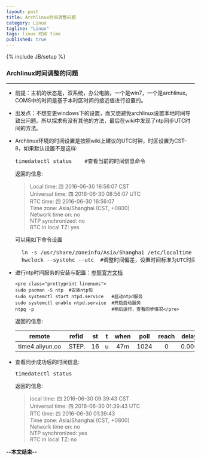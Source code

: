 ```yaml
---
layout: post
title: Archlinux时间调整问题
category: Linux
tagline: "Linux"
tags: linux 时间 time
published: true
---
```

{% include JB/setup %}
### Archlinux时间调整的问题
---
- 前提：主机的状态是，双系统，办公电脑，一个是win7，一个是archlinux。COMS中的时间是基于本时区时间的接近值进行设置的。
- 出发点：不想变更windows下的设置，而又想避免archlinux设置本地时间导致出问题。所以探求有没有其他的方法，最后在wiki中发现了ntp同步UTC时间的方法。
- Archlinux环境的时间设置是按照wiki上建议的UTC时钟，时区设置为CST-8，如果默认设置不是这样:

    <pre class="prettyprint linenums">
  timedatectl status    #查看当前的时间信息命令</pre>

    返回的信息:

    > Local time: 四 2016-06-30 16:56:07 CST  
    > Universal time: 四 2016-06-30 08:56:07 UTC  
    > RTC time: 四 2016-06-30 16:56:07   
    > Time zone: Asia/Shanghai (CST, +0800)  
    > Network time on: no  
    > NTP synchronized: no  
    > RTC in local TZ: yes  

    可以用如下命令设置
    <pre class="prettyprint linenums">
    ln -s /usr/share/zoneinfo/Asia/Shanghai /etc/localtime #设置默认时区
    hwclock --systohc --utc  #调整时间偏差，设置时间标准为UTC时间</pre>
- 进行ntp时间服务的安装与配置：[参照官方文档](https://wiki.archlinux.org/index.php/Network_Time_Protocol_daemon)

      <pre class="prettyprint linenums">
      sudo pacman -S ntp  #安装ntp包
      sudo systemctl start ntpd.service   #启动ntpd服务
      sudo systemctl enable ntpd.service  #开启启动服务
      ntpq -p                             #稍后运行，查看同步情况</pre>

  返回的信息:  

    | remote      | refid      | st    | t    | when   | poll  | reach | delay | offset    | jitter    |
	| :-------------: | :-------------: |:-------------: |:-------------: |:-------------: |:-------------: |:-------------: |:-------------: |:-------------: |:-------------: |
	|  time4.aliyun.co   |  .STEP.       |  16       |  u     |  47m    |  1024   |  0   |  0.000  |  0.000  |  0.000  |

- 查看同步成功后的时间信息:
  <pre class="prettyprint linenums">
  timedatectl status</pre>

  返回的信息:

  > local time: 四 2016-06-30 09:39:43 CST  
  > Universal time: 四 2016-06-30 01:39:43 UTC  
  > RTC time: 四 2016-06-30 01:39:43  
  > Time zone: Asia/Shanghai (CST, +0800)  
  > Network time on: no  
  > NTP synchronized: yes  
  > RTC in local TZ: no  

**--本文结束--**            

